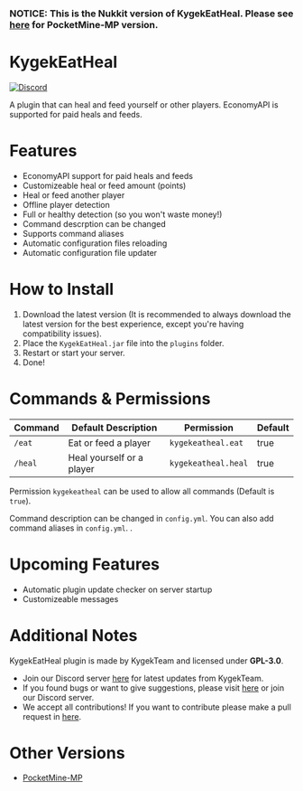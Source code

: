### NOTICE: This is the Nukkit version of KygekEatHeal. Please see [here](https://github.com/KygekTeam/KygekEatHeal-Nukkit) for PocketMine-MP version.

# KygekEatHeal

[![Discord](https://img.shields.io/discord/735439472992321587.svg?label=&logo=discord&logoColor=ffffff&color=7389D8&labelColor=6A7EC2)](https://discord.gg/CXtqUZv)

A plugin that can heal and feed yourself or other players. EconomyAPI is supported for paid heals and feeds.

# Features

- EconomyAPI support for paid heals and feeds
- Customizeable heal or feed amount (points)
- Heal or feed another player
- Offline player detection
- Full or healthy detection (so you won't waste money!)
- Command descrption can be changed
- Supports command aliases
- Automatic configuration files reloading
- Automatic configuration file updater

# How to Install

1. Download the latest version (It is recommended to always download the latest version for the best experience, except you're having compatibility issues).
2. Place the `KygekEatHeal.jar` file into the `plugins` folder.
3. Restart or start your server.
4. Done!

# Commands & Permissions

| Command | Default Description | Permission | Default |
| --- | --- | --- | --- |
| `/eat` | Eat or feed a player | `kygekeatheal.eat` | true |
| `/heal` | Heal yourself or a player | `kygekeatheal.heal` | true |

Permission `kygekeatheal` can be used to allow all commands (Default is `true`).

Command description can be changed in `config.yml`. You can also add command aliases in `config.yml`. .

# Upcoming Features

- Automatic plugin update checker on server startup
- Customizeable messages

# Additional Notes

KygekEatHeal plugin is made by KygekTeam and licensed under **GPL-3.0**.

- Join our Discord server <a href="https://discord.gg/CXtqUZv">here</a> for latest updates from KygekTeam.
- If you found bugs or want to give suggestions, please visit <a href="https://github.com/KygekTeam/KygekEatHeal-Nukkit/issues">here</a> or join our Discord server.
- We accept all contributions! If you want to contribute please make a pull request in <a href="https://github.com/KygekTeam/KygekEatHeal-Nukkit/pulls">here</a>.

# Other Versions

- [PocketMine-MP](https://github.com/KygekTeam/KygekEatHeal)
